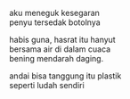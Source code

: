 aku meneguk kesegaran  
penyu tersedak botolnya

habis guna, hasrat itu hanyut  
bersama air di dalam cuaca  
bening mendarah daging.

andai bisa tanggung itu plastik  
seperti ludah sendiri
